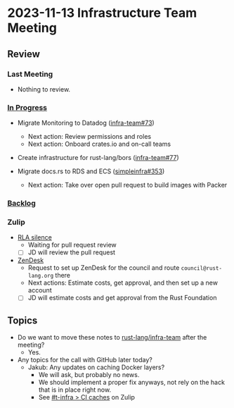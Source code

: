 # 2023-11-13 Infrastructure Team Meeting

## Review

### Last Meeting

- Nothing to review.

### [In Progress](https://github.com/orgs/rust-lang/projects/24/views/1)

- Migrate Monitoring to Datadog ([infra-team#73](https://github.com/rust-lang/infra-team/issues/73))
    - Next action: Review permissions and roles
    - Next action: Onboard crates.io and on-call teams

- Create infrastructure for rust-lang/bors ([infra-team#77](https://github.com/rust-lang/infra-team/issues/77))

- Migrate docs.rs to RDS and ECS ([simpleinfra#353](https://github.com/rust-lang/simpleinfra/issues/353))
    - Next action: Take over open pull request to build images with Packer

### [Backlog](https://github.com/orgs/rust-lang/projects/24/views/1)

### Zulip

- [RLA silence](https://rust-lang.zulipchat.com/#narrow/stream/242791-t-infra/topic/RLA.20Silence)
    - Waiting for pull request review
    - [ ] JD will review the pull request
- [ZenDesk](https://rust-lang.zulipchat.com/#narrow/stream/242791-t-infra/topic/ZenDesk)
    - Request to set up ZenDesk for the council and route `council@rust-lang.org` there
    - Next actions: Estimate costs, get approval, and then set up a new account
    - [ ] JD will estimate costs and get approval from the Rust Foundation

## Topics

- Do we want to move these notes to [rust-lang/infra-team](https://github.com/rust-lang/infra-team) after the meeting?
    - Yes.
- Any topics for the call with GitHub later today?
    - Jakub: Any updates on caching Docker layers?
        - We will ask, but probably no news.
        - We should implement a proper fix anyways, not rely on the hack that is in place right now.
        - See [#t-infra > CI caches](https://rust-lang.zulipchat.com/#narrow/stream/242791-t-infra/topic/CI.20caches) on Zulip
